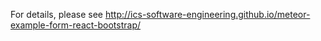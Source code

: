 For details, please see http://ics-software-engineering.github.io/meteor-example-form-react-bootstrap/

